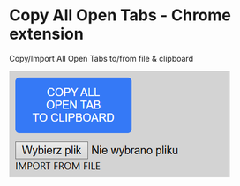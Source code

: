 # Copy All Open Tabs - Chrome extension

Copy/Import All Open Tabs to/from file & clipboard

![COPYALLOPENTABS.png](images/COPYALLOPENTABS.png)

